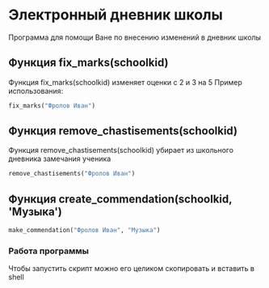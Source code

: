 # Электронный дневник школы

Программа для помощи Ване по внесению изменений в дневник школы

## Функция fix_marks(schoolkid)

Функция fix_marks(schoolkid) изменяет оценки с 2 и 3 на 5
Пример использования:
```python
fix_marks("Фролов Иван")
```

## Функция remove_chastisements(schoolkid)

Функция remove_chastisements(schoolkid) убирает из школьного дневника замечания ученика
```python
remove_chastisements("Фролов Иван")
```

## Функция create_commendation(schoolkid, 'Музыка')
```python
make_commendation("Фролов Иван", "Музыка")
```

### Работа программы

Чтобы запустить скрипт можно его целиком скопировать и вставить в shell